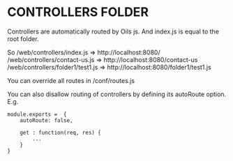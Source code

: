 CONTROLLERS FOLDER
==================

Controllers are automatically routed by Oils js. And index.js is equal to the root folder.

So 
/web/controllers/index.js => http://localhost:8080/
/web/controllers/contact-us.js => http://localhost:8080/contact-us
/web/controllers/folder1/test1.js => http://localhost:8080/folder1/test1.js

You can override all routes in /conf/routes.js

You can also disallow routing of controllers by defining its autoRoute option.
E.g.

```
module.exports =  {
	autoRoute: false,
	
	get : function(req, res) {
		...
	}
}
```
